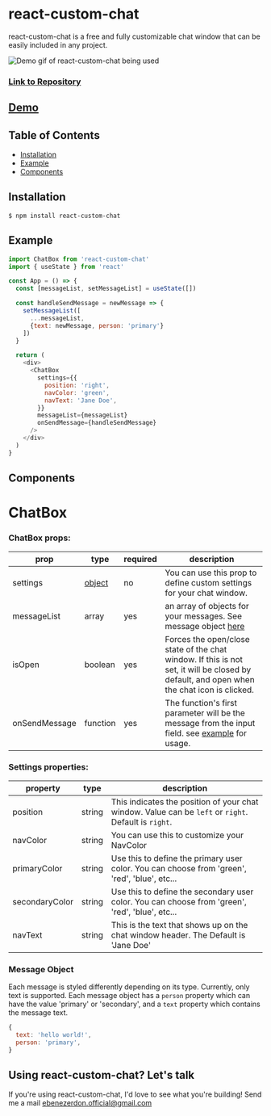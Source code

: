 # react-custom-chat

react-custom-chat is a free and fully customizable chat window that can be easily included in any project.

![Demo gif of react-custom-chat being used](https://user-images.githubusercontent.com/43746609/116437983-ea2d9e00-a845-11eb-8297-272ee0eb00d2.gif)

### [Link to Repository](https://github.com/ebenezerdon/react-custom-chat.git)
## [Demo](https://github.com/ebenezerdon/react-custom-chat)

## Table of Contents
- [Installation](#installation)
- [Example](#example)
- [Components](#components)

## Installation

```
$ npm install react-custom-chat
```

## Example

``` javascript
import ChatBox from 'react-custom-chat'
import { useState } from 'react'

const App = () => {
  const [messageList, setMessageList] = useState([])

  const handleSendMessage = newMessage => {
    setMessageList([
      ...messageList,
      {text: newMessage, person: 'primary'}
    ])
  }

  return (
    <div>
      <ChatBox
        settings={{
          position: 'right',
          navColor: 'green',
          navText: 'Jane Doe',
        }}
        messageList={messageList}
        onSendMessage={handleSendMessage}
      />
    </div>
  )
}
```

## Components

# ChatBox

### ChatBox props:

| prop | type | required | description |
|------------------|--------|----------|-------------|
| settings     | [object](#settings-properties) | no | You can use this prop to define custom settings for your chat window. |
| messageList      | array | yes | an array of objects for your messages. See message object [here](#message-object) |
| isOpen           | boolean | yes | Forces the open/close state of the chat window. If this is not set, it will be closed by default, and open when the chat icon is clicked. |
| onSendMessage    | function | yes | The function's first parameter will be the message from the input field. see [example](#example) for usage.


### Settings properties:

| property | type | description |
|------------------|--------|-------------|
| position | string | This indicates the position of your chat window. Value can be `left` or `right`. Default is `right`. |
| navColor | string | You can use this to customize your NavColor |
| primaryColor | string | Use this to define the primary user color. You can choose from 'green', 'red', 'blue', etc... |
| secondaryColor | string | Use this to define the secondary user color. You can choose from 'green', 'red', 'blue', etc... |
| navText | string | This is the text that shows up on the chat window header. The Default is 'Jane Doe'|


### Message Object

Each message is styled differently depending on its type. Currently, only text is supported.
Each message object has a `person` property which can have the value 'primary' or 'secondary',
and a `text` property which contains the message text.

``` javascript
{
  text: 'hello world!',
  person: 'primary',
}
```

## Using react-custom-chat? Let's talk

If you're using react-custom-chat, I'd love to see what you're building! Send me a mail <ebenezerdon.official@gmail.com>
